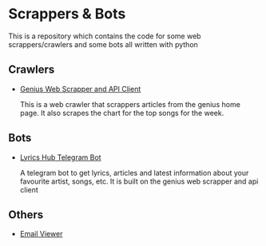 
# Scrappers & Bots
This is a repository which contains the code for some web scrappers/crawlers 
and some bots all written with python

## Crawlers
- [Genius Web Scrapper and API Client](lyrically/crawler)

  This is a web crawler that scrappers articles from the genius home page. It also
scrapes the chart for the top songs for the week.

## Bots
- [Lyrics Hub Telegram Bot](lyrically/bot)

  A telegram bot to get lyrics, articles and latest information about your favourite artist, songs, etc.
  It is built on the genius web scrapper and api client

## Others
- [Email Viewer](dcp/)
